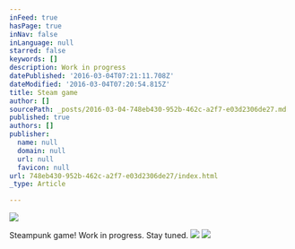```yaml
---
inFeed: true
hasPage: true
inNav: false
inLanguage: null
starred: false
keywords: []
description: Work in progress
datePublished: '2016-03-04T07:21:11.708Z'
dateModified: '2016-03-04T07:20:54.815Z'
title: Steam game
author: []
sourcePath: _posts/2016-03-04-748eb430-952b-462c-a2f7-e03d2306de27.md
published: true
authors: []
publisher:
  name: null
  domain: null
  url: null
  favicon: null
url: 748eb430-952b-462c-a2f7-e03d2306de27/index.html
_type: Article

---
```

![](https://the-grid-user-content.s3-us-west-2.amazonaws.com/37e9a16f-d06a-4cb5-95ac-0a4a0e202cfd.jpg)

Steampunk game! Work in progress. Stay tuned.
![](https://the-grid-user-content.s3-us-west-2.amazonaws.com/9630c75a-1cce-49e5-b024-9ec2e7d50e4c.jpg)
![](https://the-grid-user-content.s3-us-west-2.amazonaws.com/c2d08682-12f0-44c3-8fea-32e9aeae45c0.jpg)